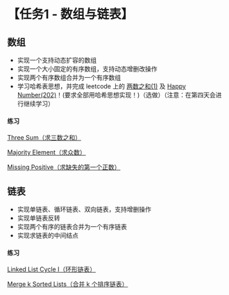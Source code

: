 # 【任务1 - 数组与链表】

## 数组

- 实现一个支持动态扩容的数组
- 实现一个大小固定的有序数组，支持动态增删改操作
- 实现两个有序数组合并为一个有序数组
- 学习哈希表思想，并完成 leetcode 上的 [两数之和(1)](https://leetcode-cn.com/problems/two-sum/) 及 [Happy Number(202)](https://leetcode-cn.com/problems/happy-number/)！(要求全部用哈希思想实现！)（选做）（注意：在第四天会进行继续学习）

#### 练习

[Three Sum（求三数之和）](https://leetcode-cn.com/problems/3sum/)

[Majority Element（求众数）](https://leetcode-cn.com/problems/majority-element/)

[Missing Positive（求缺失的第一个正数）](https://leetcode-cn.com/problems/first-missing-positive/)



## 链表

- 实现单链表、循环链表、双向链表，支持增删操作
- 实现单链表反转
- 实现两个有序的链表合并为一个有序链表
- 实现求链表的中间结点

#### 练习

[Linked List Cycle I（环形链表）](https://leetcode-cn.com/problems/linked-list-cycle/)

[Merge k Sorted Lists（合并 k 个排序链表）](https://leetcode-cn.com/problems/merge-k-sorted-lists/)